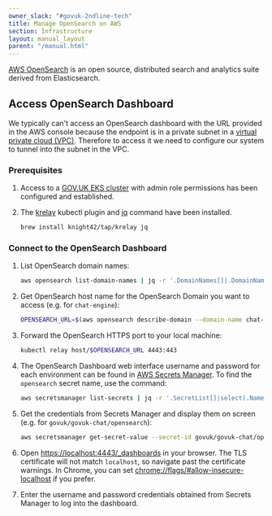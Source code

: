 ```yaml
---
owner_slack: "#govuk-2ndline-tech"
title: Manage OpenSearch on AWS
section: Infrastructure
layout: manual_layout
parent: "/manual.html"
---
```


[AWS OpenSearch] is an open source, distributed search and analytics suite derived from Elasticsearch.

## Access OpenSearch Dashboard

We typically can't access an OpenSearch dashboard with the URL provided in the AWS console because the endpoint is in a private subnet in a [virtual private cloud (VPC)](https://en.wikipedia.org/wiki/Virtual_private_cloud). Therefore to access it we need to configure our system to tunnel into the subnet in the VPC.

### Prerequisites

1. Access to a [GOV.UK EKS cluster] with admin role permissions has been configured and established.

1. The [krelay] kubectl plugin and [jq] command have been installed.

    ```sh
    brew install knight42/tap/krelay jq
    ```

### Connect to the OpenSearch Dashboard

1. List OpenSearch domain names:

    ```sh
    aws opensearch list-domain-names | jq -r '.DomainNames[]|.DomainName'
    ```

1. Get OpenSearch host name for the OpenSearch Domain you want to access (e.g. for `chat-engine`):

    ```sh
    OPENSEARCH_URL=$(aws opensearch describe-domain --domain-name chat-engine | jq -r '.DomainStatus.Endpoints.vpc')
    ```

1. Forward the OpenSearch HTTPS port to your local machine:

    ```sh
    kubectl relay host/$OPENSEARCH_URL 4443:443
    ```

1. The OpenSearch Dashboard web interface username and password for each environment can be found in [AWS Secrets Manager]. To find the `opensearch` secret name, use the command:

    ```sh
    aws secretsmanager list-secrets | jq -r '.SecretList[]|select(.Name|contains("opensearch"))|.Name'
    ```

1. Get the credentials from Secrets Manager and display them on screen (e.g. for `govuk/govuk-chat/opensearch`):

    ```sh
    aws secretsmanager get-secret-value --secret-id govuk/govuk-chat/opensearch | jq -r '.SecretString| tostring' | jq
    ```

1. Open <https://localhost:4443/_dashboards> in your browser. The TLS certificate will not match `localhost`, so navigate past the certificate warnings. In Chrome, you can set <chrome://flags/#allow-insecure-localhost> if you prefer.

1. Enter the username and password credentials obtained from Secrets Manager to log into the dashboard.

[AWS OpenSearch]: https://aws.amazon.com/opensearch-service/
[AWS Secrets Manager]: https://aws.amazon.com/secrets-manager/
[GOV.UK EKS cluster]: https://docs.publishing.service.gov.uk/kubernetes/get-started/access-eks-cluster/
[krelay]: https://github.com/knight42/krelay#installation
[jq]: https://jqlang.github.io/jq/
